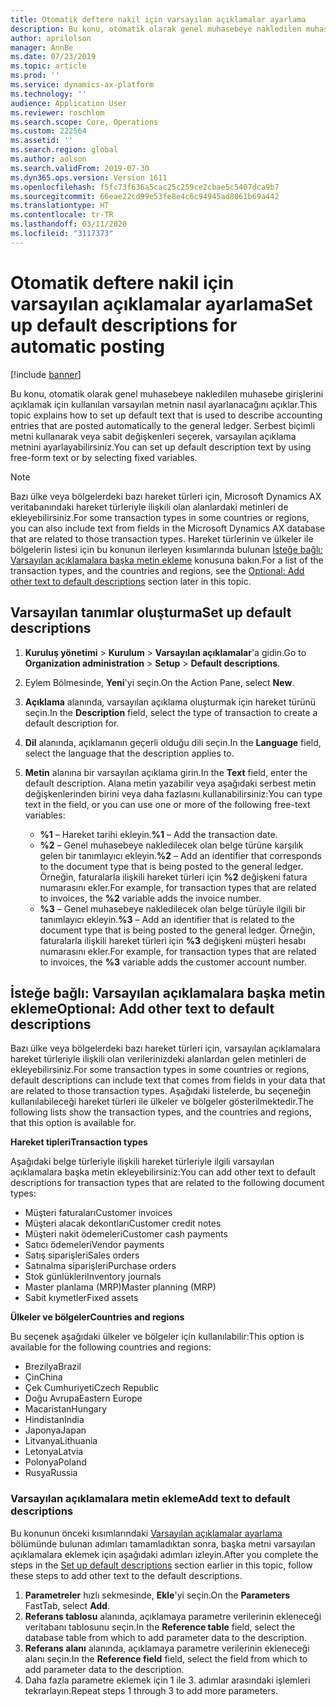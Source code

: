```yaml
---
title: Otomatik deftere nakil için varsayılan açıklamalar ayarlama
description: Bu konu, otomatik olarak genel muhasebeye nakledilen muhasebe girişlerini açıklamak için kullanılan varsayılan metnin nasıl ayarlanacağını açıklar. Serbest biçimli metni kullanarak veya sabit değişkenleri seçerek, varsayılan açıklama metnini ayarlayabilirsiniz.
author: aprilolson
manager: AnnBe
ms.date: 07/23/2019
ms.topic: article
ms.prod: ''
ms.service: dynamics-ax-platform
ms.technology: ''
audience: Application User
ms.reviewer: roschlom
ms.search.scope: Core, Operations
ms.custom: 222564
ms.assetid: ''
ms.search.region: global
ms.author: aolson
ms.search.validFrom: 2019-07-30
ms.dyn365.ops.version: Version 1611
ms.openlocfilehash: f5fc73f636a5cac25c259ce2cbae5c5407dca9b7
ms.sourcegitcommit: 66eae22cd99e53fe8e4c6c94945ad8061b69a442
ms.translationtype: HT
ms.contentlocale: tr-TR
ms.lasthandoff: 03/11/2020
ms.locfileid: "3117373"
---
```

# <a name="set-up-default-descriptions-for-automatic-posting"></a><span data-ttu-id="159c2-104">Otomatik deftere nakil için varsayılan açıklamalar ayarlama</span><span class="sxs-lookup"><span data-stu-id="159c2-104">Set up default descriptions for automatic posting</span></span>

[!include [banner](../includes/banner.md)]

<span data-ttu-id="159c2-105">Bu konu, otomatik olarak genel muhasebeye nakledilen muhasebe girişlerini açıklamak için kullanılan varsayılan metnin nasıl ayarlanacağını açıklar.</span><span class="sxs-lookup"><span data-stu-id="159c2-105">This topic explains how to set up default text that is used to describe accounting entries that are posted automatically to the general ledger.</span></span> <span data-ttu-id="159c2-106">Serbest biçimli metni kullanarak veya sabit değişkenleri seçerek, varsayılan açıklama metnini ayarlayabilirsiniz.</span><span class="sxs-lookup"><span data-stu-id="159c2-106">You can set up default description text by using free-form text or by selecting fixed variables.</span></span>

> [!NOTE]
> <span data-ttu-id="159c2-107">Bazı ülke veya bölgelerdeki bazı hareket türleri için, Microsoft Dynamics AX veritabanındaki hareket türleriyle ilişkili olan alanlardaki metinleri de ekleyebilirsiniz.</span><span class="sxs-lookup"><span data-stu-id="159c2-107">For some transaction types in some countries or regions, you can also include text from fields in the Microsoft Dynamics AX database that are related to those transaction types.</span></span> <span data-ttu-id="159c2-108">Hareket türlerinin ve ülkeler ile bölgelerin listesi için bu konunun ilerleyen kısımlarında bulunan [İsteğe bağlı: Varsayılan açıklamalara başka metin ekleme](#optional-add-other-text-to-default-descriptions) konusuna bakın.</span><span class="sxs-lookup"><span data-stu-id="159c2-108">For a list of the transaction types, and the countries and regions, see the [Optional: Add other text to default descriptions](#optional-add-other-text-to-default-descriptions) section later in this topic.</span></span>

## <a name="set-up-default-descriptions"></a><span data-ttu-id="159c2-109">Varsayılan tanımlar oluşturma</span><span class="sxs-lookup"><span data-stu-id="159c2-109">Set up default descriptions</span></span>

1. <span data-ttu-id="159c2-110">**Kuruluş yönetimi** \> **Kurulum** \> **Varsayılan açıklamalar**'a gidin.</span><span class="sxs-lookup"><span data-stu-id="159c2-110">Go to **Organization administration** \> **Setup** \> **Default descriptions**.</span></span>
2. <span data-ttu-id="159c2-111">Eylem Bölmesinde, **Yeni**'yi seçin.</span><span class="sxs-lookup"><span data-stu-id="159c2-111">On the Action Pane, select **New**.</span></span>
3. <span data-ttu-id="159c2-112">**Açıklama** alanında, varsayılan açıklama oluşturmak için hareket türünü seçin.</span><span class="sxs-lookup"><span data-stu-id="159c2-112">In the **Description** field, select the type of transaction to create a default description for.</span></span>
4. <span data-ttu-id="159c2-113">**Dil** alanında, açıklamanın geçerli olduğu dili seçin.</span><span class="sxs-lookup"><span data-stu-id="159c2-113">In the **Language** field, select the language that the description applies to.</span></span>
5. <span data-ttu-id="159c2-114">**Metin** alanına bir varsayılan açıklama girin.</span><span class="sxs-lookup"><span data-stu-id="159c2-114">In the **Text** field, enter the default description.</span></span> <span data-ttu-id="159c2-115">Alana metin yazabilir veya aşağıdaki serbest metin değişkenlerinden birini veya daha fazlasını kullanabilirsiniz:</span><span class="sxs-lookup"><span data-stu-id="159c2-115">You can type text in the field, or you can use one or more of the following free-text variables:</span></span>

    - <span data-ttu-id="159c2-116">**%1** – Hareket tarihi ekleyin.</span><span class="sxs-lookup"><span data-stu-id="159c2-116">**%1** – Add the transaction date.</span></span>
    - <span data-ttu-id="159c2-117">**%2** – Genel muhasebeye nakledilecek olan belge türüne karşılık gelen bir tanımlayıcı ekleyin.</span><span class="sxs-lookup"><span data-stu-id="159c2-117">**%2** – Add an identifier that corresponds to the document type that is being posted to the general ledger.</span></span> <span data-ttu-id="159c2-118">Örneğin, faturalarla ilişkili hareket türleri için **%2** değişkeni fatura numarasını ekler.</span><span class="sxs-lookup"><span data-stu-id="159c2-118">For example, for transaction types that are related to invoices, the **%2** variable adds the invoice number.</span></span>
    - <span data-ttu-id="159c2-119">**%3** – Genel muhasebeye nakledilecek olan belge türüyle ilgili bir tanımlayıcı ekleyin.</span><span class="sxs-lookup"><span data-stu-id="159c2-119">**%3** – Add an identifier that is related to the document type that is being posted to the general ledger.</span></span> <span data-ttu-id="159c2-120">Örneğin, faturalarla ilişkili hareket türleri için **%3** değişkeni müşteri hesabı numarasını ekler.</span><span class="sxs-lookup"><span data-stu-id="159c2-120">For example, for transaction types that are related to invoices, the **%3** variable adds the customer account number.</span></span>

## <a name="optional-add-other-text-to-default-descriptions"></a><span data-ttu-id="159c2-121">İsteğe bağlı: Varsayılan açıklamalara başka metin ekleme</span><span class="sxs-lookup"><span data-stu-id="159c2-121">Optional: Add other text to default descriptions</span></span>

<span data-ttu-id="159c2-122">Bazı ülke veya bölgelerdeki bazı hareket türleri için, varsayılan açıklamalara hareket türleriyle ilişkili olan verilerinizdeki alanlardan gelen metinleri de ekleyebilirsiniz.</span><span class="sxs-lookup"><span data-stu-id="159c2-122">For some transaction types in some countries or regions, default descriptions can include text that comes from fields in your data that are related to those transaction types.</span></span> <span data-ttu-id="159c2-123">Aşağıdaki listelerde, bu seçeneğin kullanılabileceği hareket türleri ile ülkeler ve bölgeler gösterilmektedir.</span><span class="sxs-lookup"><span data-stu-id="159c2-123">The following lists show the transaction types, and the countries and regions, that this option is available for.</span></span>

<span data-ttu-id="159c2-124">**Hareket tipleri**</span><span class="sxs-lookup"><span data-stu-id="159c2-124">**Transaction types**</span></span>

<span data-ttu-id="159c2-125">Aşağıdaki belge türleriyle ilişkili hareket türleriyle ilgili varsayılan açıklamalara başka metin ekleyebilirsiniz:</span><span class="sxs-lookup"><span data-stu-id="159c2-125">You can add other text to default descriptions for transaction types that are related to the following document types:</span></span>

- <span data-ttu-id="159c2-126">Müşteri faturaları</span><span class="sxs-lookup"><span data-stu-id="159c2-126">Customer invoices</span></span>
- <span data-ttu-id="159c2-127">Müşteri alacak dekontları</span><span class="sxs-lookup"><span data-stu-id="159c2-127">Customer credit notes</span></span>
- <span data-ttu-id="159c2-128">Müşteri nakit ödemeleri</span><span class="sxs-lookup"><span data-stu-id="159c2-128">Customer cash payments</span></span>
- <span data-ttu-id="159c2-129">Satıcı ödemeleri</span><span class="sxs-lookup"><span data-stu-id="159c2-129">Vendor payments</span></span>
- <span data-ttu-id="159c2-130">Satış siparişleri</span><span class="sxs-lookup"><span data-stu-id="159c2-130">Sales orders</span></span>
- <span data-ttu-id="159c2-131">Satınalma siparişleri</span><span class="sxs-lookup"><span data-stu-id="159c2-131">Purchase orders</span></span>
- <span data-ttu-id="159c2-132">Stok günlükleri</span><span class="sxs-lookup"><span data-stu-id="159c2-132">Inventory journals</span></span>
- <span data-ttu-id="159c2-133">Master planlama (MRP)</span><span class="sxs-lookup"><span data-stu-id="159c2-133">Master planning (MRP)</span></span>
- <span data-ttu-id="159c2-134">Sabit kıymetler</span><span class="sxs-lookup"><span data-stu-id="159c2-134">Fixed assets</span></span>

<span data-ttu-id="159c2-135">**Ülkeler ve bölgeler**</span><span class="sxs-lookup"><span data-stu-id="159c2-135">**Countries and regions**</span></span>

<span data-ttu-id="159c2-136">Bu seçenek aşağıdaki ülkeler ve bölgeler için kullanılabilir:</span><span class="sxs-lookup"><span data-stu-id="159c2-136">This option is available for the following countries and regions:</span></span>

- <span data-ttu-id="159c2-137">Brezilya</span><span class="sxs-lookup"><span data-stu-id="159c2-137">Brazil</span></span>
- <span data-ttu-id="159c2-138">Çin</span><span class="sxs-lookup"><span data-stu-id="159c2-138">China</span></span>
- <span data-ttu-id="159c2-139">Çek Cumhuriyeti</span><span class="sxs-lookup"><span data-stu-id="159c2-139">Czech Republic</span></span>
- <span data-ttu-id="159c2-140">Doğu Avrupa</span><span class="sxs-lookup"><span data-stu-id="159c2-140">Eastern Europe</span></span>
- <span data-ttu-id="159c2-141">Macaristan</span><span class="sxs-lookup"><span data-stu-id="159c2-141">Hungary</span></span>
- <span data-ttu-id="159c2-142">Hindistan</span><span class="sxs-lookup"><span data-stu-id="159c2-142">India</span></span>
- <span data-ttu-id="159c2-143">Japonya</span><span class="sxs-lookup"><span data-stu-id="159c2-143">Japan</span></span>
- <span data-ttu-id="159c2-144">Litvanya</span><span class="sxs-lookup"><span data-stu-id="159c2-144">Lithuania</span></span>
- <span data-ttu-id="159c2-145">Letonya</span><span class="sxs-lookup"><span data-stu-id="159c2-145">Latvia</span></span>
- <span data-ttu-id="159c2-146">Polonya</span><span class="sxs-lookup"><span data-stu-id="159c2-146">Poland</span></span>
- <span data-ttu-id="159c2-147">Rusya</span><span class="sxs-lookup"><span data-stu-id="159c2-147">Russia</span></span>

### <a name="add-text-to-default-descriptions"></a><span data-ttu-id="159c2-148">Varsayılan açıklamalara metin ekleme</span><span class="sxs-lookup"><span data-stu-id="159c2-148">Add text to default descriptions</span></span>

<span data-ttu-id="159c2-149">Bu konunun önceki kısımlarındaki [Varsayılan açıklamalar ayarlama](#set-up-default-descriptions) bölümünde bulunan adımları tamamladıktan sonra, başka metni varsayılan açıklamalara eklemek için aşağıdaki adımları izleyin.</span><span class="sxs-lookup"><span data-stu-id="159c2-149">After you complete the steps in the [Set up default descriptions](#set-up-default-descriptions) section earlier in this topic, follow these steps to add other text to the default descriptions.</span></span>

1. <span data-ttu-id="159c2-150">**Parametreler** hızlı sekmesinde, **Ekle**'yi seçin.</span><span class="sxs-lookup"><span data-stu-id="159c2-150">On the **Parameters** FastTab, select **Add**.</span></span>
2. <span data-ttu-id="159c2-151">**Referans tablosu** alanında, açıklamaya parametre verilerinin ekleneceği veritabanı tablosunu seçin.</span><span class="sxs-lookup"><span data-stu-id="159c2-151">In the **Reference table** field, select the database table from which to add parameter data to the description.</span></span>
3. <span data-ttu-id="159c2-152">**Referans alanı** alanında, açıklamaya parametre verilerinin ekleneceği alanı seçin.</span><span class="sxs-lookup"><span data-stu-id="159c2-152">In the **Reference field** field, select the field from which to add parameter data to the description.</span></span>
4. <span data-ttu-id="159c2-153">Daha fazla parametre eklemek için 1 ile 3. adımlar arasındaki işlemleri tekrarlayın.</span><span class="sxs-lookup"><span data-stu-id="159c2-153">Repeat steps 1 through 3 to add more parameters.</span></span>
